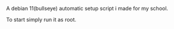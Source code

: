 A debian 11(bullseye) automatic setup script i made for my school.

To start simply run it as root. 
